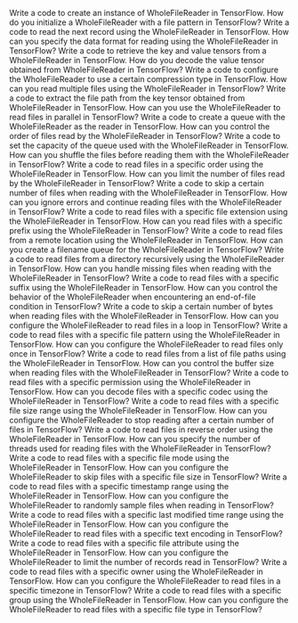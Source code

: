 Write a code to create an instance of WholeFileReader in TensorFlow.
How do you initialize a WholeFileReader with a file pattern in TensorFlow?
Write a code to read the next record using the WholeFileReader in TensorFlow.
How can you specify the data format for reading using the WholeFileReader in TensorFlow?
Write a code to retrieve the key and value tensors from a WholeFileReader in TensorFlow.
How do you decode the value tensor obtained from WholeFileReader in TensorFlow?
Write a code to configure the WholeFileReader to use a certain compression type in TensorFlow.
How can you read multiple files using the WholeFileReader in TensorFlow?
Write a code to extract the file path from the key tensor obtained from WholeFileReader in TensorFlow.
How can you use the WholeFileReader to read files in parallel in TensorFlow?
Write a code to create a queue with the WholeFileReader as the reader in TensorFlow.
How can you control the order of files read by the WholeFileReader in TensorFlow?
Write a code to set the capacity of the queue used with the WholeFileReader in TensorFlow.
How can you shuffle the files before reading them with the WholeFileReader in TensorFlow?
Write a code to read files in a specific order using the WholeFileReader in TensorFlow.
How can you limit the number of files read by the WholeFileReader in TensorFlow?
Write a code to skip a certain number of files when reading with the WholeFileReader in TensorFlow.
How can you ignore errors and continue reading files with the WholeFileReader in TensorFlow?
Write a code to read files with a specific file extension using the WholeFileReader in TensorFlow.
How can you read files with a specific prefix using the WholeFileReader in TensorFlow?
Write a code to read files from a remote location using the WholeFileReader in TensorFlow.
How can you create a filename queue for the WholeFileReader in TensorFlow?
Write a code to read files from a directory recursively using the WholeFileReader in TensorFlow.
How can you handle missing files when reading with the WholeFileReader in TensorFlow?
Write a code to read files with a specific suffix using the WholeFileReader in TensorFlow.
How can you control the behavior of the WholeFileReader when encountering an end-of-file condition in TensorFlow?
Write a code to skip a certain number of bytes when reading files with the WholeFileReader in TensorFlow.
How can you configure the WholeFileReader to read files in a loop in TensorFlow?
Write a code to read files with a specific file pattern using the WholeFileReader in TensorFlow.
How can you configure the WholeFileReader to read files only once in TensorFlow?
Write a code to read files from a list of file paths using the WholeFileReader in TensorFlow.
How can you control the buffer size when reading files with the WholeFileReader in TensorFlow?
Write a code to read files with a specific permission using the WholeFileReader in TensorFlow.
How can you decode files with a specific codec using the WholeFileReader in TensorFlow?
Write a code to read files with a specific file size range using the WholeFileReader in TensorFlow.
How can you configure the WholeFileReader to stop reading after a certain number of files in TensorFlow?
Write a code to read files in reverse order using the WholeFileReader in TensorFlow.
How can you specify the number of threads used for reading files with the WholeFileReader in TensorFlow?
Write a code to read files with a specific file mode using the WholeFileReader in TensorFlow.
How can you configure the WholeFileReader to skip files with a specific file size in TensorFlow?
Write a code to read files with a specific timestamp range using the WholeFileReader in TensorFlow.
How can you configure the WholeFileReader to randomly sample files when reading in TensorFlow?
Write a code to read files with a specific last modified time range using the WholeFileReader in TensorFlow.
How can you configure the WholeFileReader to read files with a specific text encoding in TensorFlow?
Write a code to read files with a specific file attribute using the WholeFileReader in TensorFlow.
How can you configure the WholeFileReader to limit the number of records read in TensorFlow?
Write a code to read files with a specific owner using the WholeFileReader in TensorFlow.
How can you configure the WholeFileReader to read files in a specific timezone in TensorFlow?
Write a code to read files with a specific group using the WholeFileReader in TensorFlow.
How can you configure the WholeFileReader to read files with a specific file type in TensorFlow?